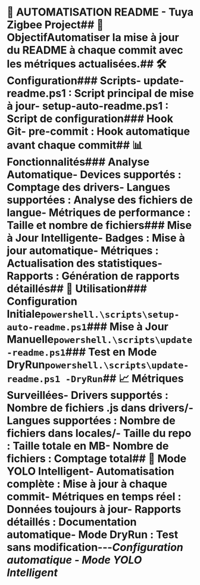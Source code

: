 # 🔄 AUTOMATISATION README - Tuya Zigbee Project## 🎯 ObjectifAutomatiser la mise à jour du README à chaque commit avec les métriques actualisées.## 🛠️ Configuration### Scripts- **update-readme.ps1** : Script principal de mise à jour- **setup-auto-readme.ps1** : Script de configuration### Hook Git- **pre-commit** : Hook automatique avant chaque commit## 📊 Fonctionnalités### Analyse Automatique- **Devices supportés** : Comptage des drivers- **Langues supportées** : Analyse des fichiers de langue- **Métriques de performance** : Taille et nombre de fichiers### Mise à Jour Intelligente- **Badges** : Mise à jour automatique- **Métriques** : Actualisation des statistiques- **Rapports** : Génération de rapports détaillés## 🔄 Utilisation### Configuration Initiale`powershell.\scripts\setup-auto-readme.ps1`### Mise à Jour Manuelle`powershell.\scripts\update-readme.ps1`### Test en Mode DryRun`powershell.\scripts\update-readme.ps1 -DryRun`## 📈 Métriques Surveillées- **Drivers supportés** : Nombre de fichiers .js dans drivers/- **Langues supportées** : Nombre de fichiers dans locales/- **Taille du repo** : Taille totale en MB- **Nombre de fichiers** : Comptage total## 🚀 Mode YOLO Intelligent- **Automatisation complète** : Mise à jour à chaque commit- **Métriques en temps réel** : Données toujours à jour- **Rapports détaillés** : Documentation automatique- **Mode DryRun** : Test sans modification---*Configuration automatique - Mode YOLO Intelligent*
